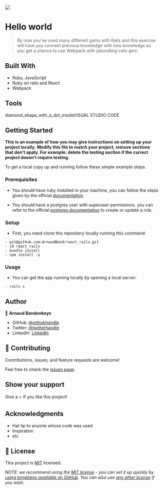 ![](https://img.shields.io/badge/Microverse-blueviolet)

# Hello world

> By now you've used many different gems with Rails and this exercise will have you connect previous knowledge with new knowledge as you get a chance to use Webpack with jsbundling-rails gem.


## Built With

- Ruby, JavaScript
- Ruby on rails and React
- Webpack

## Tools

diamond_shape_with_a_dot_insideVISUAL STUDIO CODE


## Getting Started

**This is an example of how you may give instructions on setting up your project locally.**
**Modify this file to match your project, remove sections that don't apply. For example: delete the testing section if the currect project doesn't require testing.**


To get a local copy up and running follow these simple example steps.

### Prerequisites

- You should have ruby installed in your machine, you can follow the steps given by the official [documentation](https://www.ruby-lang.org/en/documentation/installation/).

- You should have a postgres user with superuser permissions. you can refer to the official [postgres documentation](https://www.postgresql.org/docs/) to create or update a role.

### Setup

- First, you need clone this repository locally running this command:

```
- git@github.com:ArnaudBand/react_rails.git
- cd react_rails
- bundle install
- npm install -y
```

### Usage

- You can get the app running locally by opening a local server:
```
- rails s
```


## Author

👤 **Arnaud Bandonkeye**

- GitHub: [@githubhandle](https://github.com/ArnaudBand)
- Twitter: [@twitterhandle](https://twitter.com/@ba104781)
- LinkedIn: [LinkedIn](https://linkedin.com/in/ArnaudBandonkeye)

## 🤝 Contributing

Contributions, issues, and feature requests are welcome!

Feel free to check the [issues page](../../issues/).

## Show your support

Give a ⭐️ if you like this project!

## Acknowledgments

- Hat tip to anyone whose code was used
- Inspiration
- etc

## 📝 License

This project is [MIT](./LICENSE) licensed.

_NOTE: we recommend using the [MIT license](https://choosealicense.com/licenses/mit/) - you can set it up quickly by [using templates available on GitHub](https://docs.github.com/en/communities/setting-up-your-project-for-healthy-contributions/adding-a-license-to-a-repository). You can also use [any other license](https://choosealicense.com/licenses/) if you wish._
